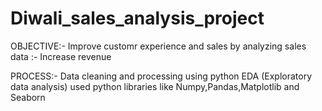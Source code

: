 # Diwali_sales_analysis_project
OBJECTIVE:-   Improve customr experience and sales by analyzing sales data
              :- Increase revenue 

PROCESS:-     Data cleaning and processing using python
              EDA (Exploratory data analysis)
              used python libraries like Numpy,Pandas,Matplotlib and Seaborn
              
